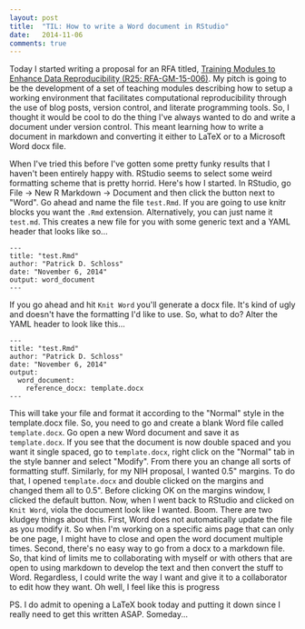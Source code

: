 ```yaml
---
layout: post
title:  "TIL: How to write a Word document in RStudio"
date:   2014-11-06
comments: true
---
```


Today I started writing a proposal for an RFA titled, [Training Modules to
Enhance Data Reproducibility (R25;
RFA-GM-15-006)](http://grants.nih.gov/grants/guide/rfa-files/RFA-GM-15-006.html).
My pitch is going to be the development of a set of teaching modules describing
how to setup a working environment that facilitates computational
reproducibility through the use of blog posts, version control, and literate
programming tools. So, I thought it would be cool to do the thing I've always
wanted to do and write a document under version control. This meant learning how
to write a document in markdown and converting it either to LaTeX or to a
Microsoft Word docx file.

When I've tried this before I've gotten some pretty funky results that I haven't
been entirely happy with. RStudio seems to select some weird formatting scheme
that is pretty horrid. Here's how I started. In RStudio, go File -> New R
Markdown -> Document and then click the button next to "Word". Go ahead and name
the file `test.Rmd`. If you are going to use knitr blocks you want the `.Rmd`
extension. Alternatively, you can just name it `test.md`. This creates a new
file for you with some generic text and a YAML header that looks like so...

    ---  
    title: "test.Rmd"  
    author: "Patrick D. Schloss"
    date: "November 6, 2014"
    output: word_document
    ---

If you go ahead and hit `Knit Word` you'll generate a docx file. It's kind of
ugly and doesn't have the formatting I'd like to use. So, what to do? Alter the
YAML header to look like this...

    ---  
    title: "test.Rmd"  
    author: "Patrick D. Schloss"  
    date: "November 6, 2014"  
    output:  
      word_document:  
        reference_docx: template.docx  
    ---


This will take your file and format it according to the "Normal" style in the
template.docx file. So, you need to go and create a blank Word file called
`template.docx`. Go open a new Word document and save it as `template.docx`. If
you see that the document is now double spaced and you want it single spaced, go
to `template.docx`, right click on the "Normal" tab in the style banner and
select "Modify". From there you an change all sorts of formatting stuff.
Similarly, for my NIH proposal, I wanted 0.5" margins. To do that, I opened
`template.docx` and double clicked on the margins and changed them all to 0.5".
Before clicking OK on the margins window, I clicked the default button. Now,
when I went back to RStudio and clicked on `Knit Word`, viola the document look
like I wanted. Boom. There are two kludgey things about this. First, Word does
not automatically update the file as you modify it. So when I'm working on a
specific aims page that can only be one page, I might have to close and open the
word document multiple times. Second, there's no easy way to go from a docx to a
markdown file. So, that kind of limits me to collaborating with myself or with
others that are open to using markdown to develop the text and then convert the
stuff to Word. Regardless, I could write the way I want and give it to a
collaborator to edit how they want. Oh well, I feel like this is progress

PS. I do admit to opening a LaTeX book today and putting it down since I really
need to get this written ASAP. Someday...
